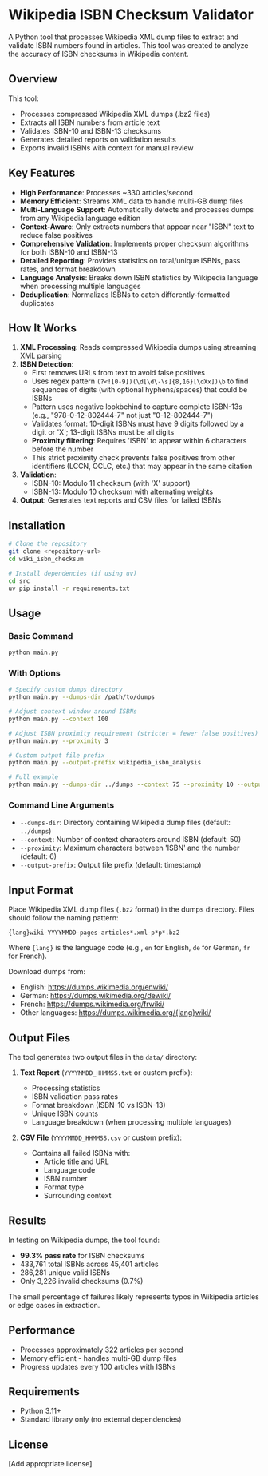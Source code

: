 # Wikipedia ISBN Checksum Validator

A Python tool that processes Wikipedia XML dump files to extract and validate ISBN numbers found in articles. This tool was created to analyze the accuracy of ISBN checksums in Wikipedia content.

## Overview

This tool:
- Processes compressed Wikipedia XML dumps (.bz2 files)
- Extracts all ISBN numbers from article text
- Validates ISBN-10 and ISBN-13 checksums
- Generates detailed reports on validation results
- Exports invalid ISBNs with context for manual review

## Key Features

- **High Performance**: Processes ~330 articles/second
- **Memory Efficient**: Streams XML data to handle multi-GB dump files
- **Multi-Language Support**: Automatically detects and processes dumps from any Wikipedia language edition
- **Context-Aware**: Only extracts numbers that appear near "ISBN" text to reduce false positives
- **Comprehensive Validation**: Implements proper checksum algorithms for both ISBN-10 and ISBN-13
- **Detailed Reporting**: Provides statistics on total/unique ISBNs, pass rates, and format breakdown
- **Language Analysis**: Breaks down ISBN statistics by Wikipedia language when processing multiple languages
- **Deduplication**: Normalizes ISBNs to catch differently-formatted duplicates

## How It Works

1. **XML Processing**: Reads compressed Wikipedia dumps using streaming XML parsing
2. **ISBN Detection**: 
   - First removes URLs from text to avoid false positives
   - Uses regex pattern `(?<![0-9])(\d[\d\-\s]{8,16}[\dXx])\b` to find sequences of digits (with optional hyphens/spaces) that could be ISBNs
   - Pattern uses negative lookbehind to capture complete ISBN-13s (e.g., "978-0-12-802444-7" not just "0-12-802444-7")
   - Validates format: 10-digit ISBNs must have 9 digits followed by a digit or 'X'; 13-digit ISBNs must be all digits
   - **Proximity filtering**: Requires 'ISBN' to appear within 6 characters before the number
   - This strict proximity check prevents false positives from other identifiers (LCCN, OCLC, etc.) that may appear in the same citation
3. **Validation**: 
   - ISBN-10: Modulo 11 checksum (with 'X' support)
   - ISBN-13: Modulo 10 checksum with alternating weights
4. **Output**: Generates text reports and CSV files for failed ISBNs

## Installation

```bash
# Clone the repository
git clone <repository-url>
cd wiki_isbn_checksum

# Install dependencies (if using uv)
cd src
uv pip install -r requirements.txt
```

## Usage

### Basic Command

```bash
python main.py
```

### With Options

```bash
# Specify custom dumps directory
python main.py --dumps-dir /path/to/dumps

# Adjust context window around ISBNs
python main.py --context 100

# Adjust ISBN proximity requirement (stricter = fewer false positives)
python main.py --proximity 3

# Custom output file prefix
python main.py --output-prefix wikipedia_isbn_analysis

# Full example
python main.py --dumps-dir ../dumps --context 75 --proximity 10 --output-prefix run_2025
```

### Command Line Arguments

- `--dumps-dir`: Directory containing Wikipedia dump files (default: `../dumps`)
- `--context`: Number of context characters around ISBN (default: 50)
- `--proximity`: Maximum characters between 'ISBN' and the number (default: 6)
- `--output-prefix`: Output file prefix (default: timestamp)

## Input Format

Place Wikipedia XML dump files (`.bz2` format) in the dumps directory. Files should follow the naming pattern:
```
{lang}wiki-YYYYMMDD-pages-articles*.xml-p*p*.bz2
```

Where `{lang}` is the language code (e.g., `en` for English, `de` for German, `fr` for French).

Download dumps from: 
- English: https://dumps.wikimedia.org/enwiki/
- German: https://dumps.wikimedia.org/dewiki/
- French: https://dumps.wikimedia.org/frwiki/
- Other languages: https://dumps.wikimedia.org/{lang}wiki/

## Output Files

The tool generates two output files in the `data/` directory:

1. **Text Report** (`YYYYMMDD_HHMMSS.txt` or custom prefix):
   - Processing statistics
   - ISBN validation pass rates
   - Format breakdown (ISBN-10 vs ISBN-13)
   - Unique ISBN counts
   - Language breakdown (when processing multiple languages)

2. **CSV File** (`YYYYMMDD_HHMMSS.csv` or custom prefix):
   - Contains all failed ISBNs with:
     - Article title and URL
     - Language code
     - ISBN number
     - Format type
     - Surrounding context

## Results

In testing on Wikipedia dumps, the tool found:
- **99.3% pass rate** for ISBN checksums
- 433,761 total ISBNs across 45,401 articles
- 286,281 unique valid ISBNs
- Only 3,226 invalid checksums (0.7%)

The small percentage of failures likely represents typos in Wikipedia articles or edge cases in extraction.

## Performance

- Processes approximately 322 articles per second
- Memory efficient - handles multi-GB dump files
- Progress updates every 100 articles with ISBNs

## Requirements

- Python 3.11+
- Standard library only (no external dependencies)

## License

[Add appropriate license]